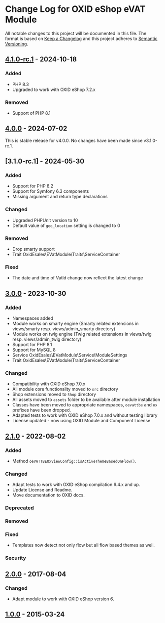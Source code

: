 # Change Log for OXID eShop eVAT Module

All notable changes to this project will be documented in this file.
The format is based on [Keep a Changelog](http://keepachangelog.com/)
and this project adheres to [Semantic Versioning](http://semver.org/).

## [4.1.0-rc.1] - 2024-10-18

### Added
- PHP 8.3
- Upgraded to work with OXID eShop 7.2.x

### Removed
- Support of PHP 8.1

## [4.0.0] - 2024-07-02
This is stable release for v4.0.0. No changes have been made since v3.1.0-rc.1.

## [3.1.0-rc.1] - 2024-05-30

### Added
- Support for PHP 8.2
- Support for Symfony 6.3 components
- Missing argument and return type declarations

### Changed
- Upgraded PHPUnit version to 10  
- Default value of `geo_location` setting is changed to 0

### Removed
- Drop smarty support
- Trait OxidEsales\EVatModule\Traits\ServiceContainer

### Fixed
- The date and time of VatId change now reflect the latest change

## [3.0.0] - 2023-10-30

### Added
- Namespaces added
- Module works on smarty engine (Smarty related extensions in views/smarty resp. views/admin_smarty directory)
- Module works on twig engine (Twig related extensions in views/twig resp. views/admin_twig directory)
- Support for PHP 8.1
- Support for MySQL 8
- Service OxidEsales\EVatModule\Service\ModuleSettings
- Trait OxidEsales\EVatModule\Traits\ServiceContainer

### Changed
- Compatibility with OXID eShop 7.0.x
- All module core functionality moved to `src` directory
- Shop extensions moved to `Shop` directory
- All assets moved to `assets` folder to be available after module installation
- Classes have been moved to appropriate namespaces, `oevattbe` and `ox` prefixes have been dropped.
- Adapted tests to work with OXID eShop 7.0.x and without testing library
- License updated - now using OXID Module and Component License

## [2.1.0] - 2022-08-02

### Added
- Method `oeVATTBEOxViewConfig::isActiveThemeBasedOnFlow()`.

### Changed
- Adapt tests to work with OXID eShop compilation 6.4.x and up.
- Update License and Readme.
- Move documentation to OXID docs.

### Deprecated

### Removed

### Fixed
- Templates now detect not only flow but all flow based themes as well.

### Security

## [2.0.0] - 2017-08-04

### Changed
- Adapt module to work with OXID eShop version 6.

## [1.0.0] - 2015-03-24

[4.1.0-rc.1]: https://github.com/OXID-eSales/vat_tbe_services/compare/v4.0.0...v4.1.0-rc.1
[4.0.0]: https://github.com/OXID-eSales/vat_tbe_services/compare/v3.0.0...v4.0.0
[3.0.0]: https://github.com/OXID-eSales/vat_tbe_services/compare/v2.1.0...v3.0.0
[2.1.0]: https://github.com/OXID-eSales/vat_tbe_services/compare/v2.0.0...v2.1.0
[2.0.0]: https://github.com/OXID-eSales/vat_tbe_services/compare/v1.0.0...v2.0.0
[1.0.0]: https://github.com/OXID-eSales/vat_tbe_services/commits/v1.0.0